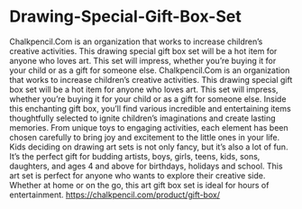 # Drawing-Special-Gift-Box-Set
Chalkpencil.Com is an organization that works to increase children’s creative activities. This drawing special gift box set will be a hot item for anyone who loves art. This set will impress, whether you’re buying it for your child or as a gift for someone else. 
Chalkpencil.Com is an organization that works to increase children’s creative activities. This drawing special gift box set will be a hot item for anyone who loves art. This set will impress, whether you’re buying it for your child or as a gift for someone else.
Inside this enchanting gift box, you’ll find various incredible and entertaining items thoughtfully selected to ignite children’s imaginations and create lasting memories. From unique toys to engaging activities, each element has been chosen carefully to bring joy and excitement to the little ones in your life.
Kids deciding on drawing art sets is not only fancy, but it’s also a lot of fun. It’s the perfect gift for budding artists, boys, girls, teens, kids, sons, daughters, and ages 4 and above for birthdays, holidays and school. This art set is perfect for anyone who wants to explore their creative side. Whether at home or on the go, this art gift box set is ideal for hours of entertainment.
https://chalkpencil.com/product/gift-box/
